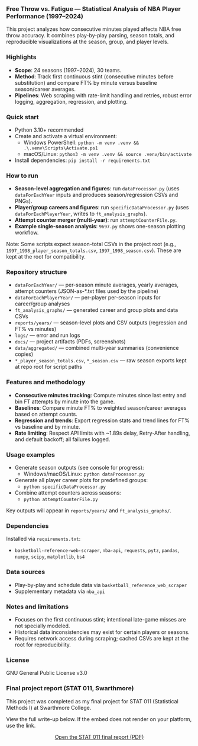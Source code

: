 ### Free Throw vs. Fatigue — Statistical Analysis of NBA Player Performance (1997–2024)

This project analyzes how consecutive minutes played affects NBA free throw accuracy. It combines play-by-play parsing, season totals, and reproducible visualizations at the season, group, and player levels.

### Highlights
- **Scope**: 24 seasons (1997–2024), 30 teams.
- **Method**: Track first continuous stint (consecutive minutes before substitution) and compare FT% by minute versus baseline season/career averages.
- **Pipelines**: Web scraping with rate-limit handling and retries, robust error logging, aggregation, regression, and plotting.

### Quick start
- Python 3.10+ recommended
- Create and activate a virtual environment:
  - Windows PowerShell: `python -m venv .venv && .\.venv\Scripts\Activate.ps1`
  - macOS/Linux: `python3 -m venv .venv && source .venv/bin/activate`
- Install dependencies: `pip install -r requirements.txt`

### How to run
- **Season-level aggregation and figures**: run `dataProcessor.py` (uses `dataForEachYear` inputs and produces season/regression CSVs and PNGs).
- **Player/group careers and figures**: run `specificDataProcessor.py` (uses `dataForEachPlayerYear`, writes to `ft_analysis_graphs`).
- **Attempt counter merger (multi-year)**: run `attemptCounterFile.py`.
- **Example single-season analysis**: `9697.py` shows one-season plotting workflow.

Note: Some scripts expect season-total CSVs in the project root (e.g., `1997_1998_player_season_totals.csv`, `1997_1998_season.csv`). These are kept at the root for compatibility.

### Repository structure
- `dataForEachYear/` — per-season minute averages, yearly averages, attempt counters (JSON-as-*.txt files used by the pipeline)
- `dataForEachPlayerYear/` — per-player per-season inputs for career/group analyses
- `ft_analysis_graphs/` — generated career and group plots and data CSVs
- `reports/years/` — season-level plots and CSV outputs (regression and FT% vs minutes)
- `logs/` — error and run logs
- `docs/` — project artifacts (PDFs, screenshots)
- `data/aggregated/` — combined multi-year summaries (convenience copies)
- `*_player_season_totals.csv`, `*_season.csv` — raw season exports kept at repo root for script paths

### Features and methodology
- **Consecutive minutes tracking**: Compute minutes since last entry and bin FT attempts by minute into the game.
- **Baselines**: Compare minute FT% to weighted season/career averages based on attempt counts.
- **Regression and trends**: Export regression stats and trend lines for FT% vs baseline and by minute.
- **Rate limiting**: Respect API limits with ~1.89s delay, Retry-After handling, and default backoff; all failures logged.

### Usage examples
- Generate season outputs (see console for progress):
  - Windows/macOS/Linux: `python dataProcessor.py`
- Generate all player career plots for predefined groups:
  - `python specificDataProcessor.py`
- Combine attempt counters across seasons:
  - `python attemptCounterFile.py`

Key outputs will appear in `reports/years/` and `ft_analysis_graphs/`.

### Dependencies
Installed via `requirements.txt`:
- `basketball-reference-web-scraper`, `nba-api`, `requests`, `pytz`, `pandas`, `numpy`, `scipy`, `matplotlib`, `bs4`

### Data sources
- Play-by-play and schedule data via `basketball_reference_web_scraper`
- Supplementary metadata via `nba_api`

### Notes and limitations
- Focuses on the first continuous stint; intentional late-game misses are not specially modeled.
- Historical data inconsistencies may exist for certain players or seasons.
- Requires network access during scraping; cached CSVs are kept at the root for reproducibility.

### License
GNU General Public License v3.0

### Final project report (STAT 011, Swarthmore)
This project was completed as my final project for STAT 011 (Statistical Methods I) at Swarthmore College.

View the full write-up below. If the embed does not render on your platform, use the link.

<div align="center">
  <object data="docs/STATS%20011_%20%E2%80%9CDrained%20or%20Just%20Tired%20%E2%80%93%20Effects%20of%20Consecutive%20Minutes%20Played%20on%20Free%20Throw%20Accuracy%E2%80%9D%20%281%29.pdf" type="application/pdf" width="100%" height="800px">
    <a href="docs/STATS%20011_%20%E2%80%9CDrained%20or%20Just%20Tired%20%E2%80%93%20Effects%20of%20Consecutive%20Minutes%20Played%20on%20Free%20Throw%20Accuracy%E2%80%9D%20%281%29.pdf">Open the STAT 011 final report (PDF)</a>
  </object>
</div>
